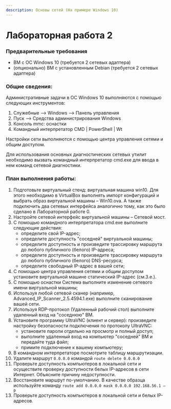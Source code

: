 ```yaml
---
description: Основы сетей (На примере Windows 10)
---
```


# Лабораторная работа 2

### Предварительные требования

* ВМ с ОС Windows 10 (требуется 2 сетевых адаптера)
* (опционально) ВМ с установленным Debian (требуется 2 сетевых адаптера)

### Общие сведения:

Административные задачи в ОС Windows 10 выполняются с помощью следующих инструментов:

1. Служебные –> Windows –> Панель управления
2. Пуск –> Средства администрирования Windows
3. Консоль mmc: оснастки
4. Командный интерпретатор CMD | PowerShell | Wt

Настройки сети выполняются с помощью центра управления сетями и общим доступом.

Для использования основных диагностических сетевых утилит необходимо вызвать командный интерпретатор cmd.exe для ввода в нем команд сетевой диагностики.

### План выполнения работы:

1. Подготовьте виртуальный стенд: виртуальная машина win10. Для этого необходимо в VirtualBox выполнять импорт конфигураций и выбрать образ виртуальной машины – Win10.ova. А также подключить два сетевых интерфейса аналогично тому, как это было сделано в Лабораторной работе 0.
2. Настройте сетевой интерфейс виртуальной машины – Сетевой мост.
3. С помощью командного интерпретатора cmd.exe выполните следующие действия:
   * определите свой IP-адрес;
   * определите доступность "соседней" виртуальной машины;
   * определите доступность и произведите трассировку маршрута до любого публичного (белого) IP-адреса;
   * определите доступность и произведите трассировку маршрута до любого публичного (белого) DNS-ресурса;
   * определите свободный IP-адрес в вашей сети;
4. С помощью центра управления сетями и общим доступом установите виртуальной машине статический IP-адрес (см.3.e.).
5. С помощью оснастки Система выполните изменение сетевого имени виртуальной машины;
6. Используя любой сетевой сканер (например, Advanced\_IP\_Scanner\_2.5.4594.1.exe) выполните сканирование вашей сети.
7. Используя RDP-протокол (Удаленный рабочий стол) выполните удаленный вход на "соседнюю" ВМ.
8. Установите программу UltraVNC (клиент и сервер): произведите настройку безопасности подключения по протоколу UltraVNC:
   * установите пароли отдельно на просмотр и полный доступ;
   * выполните удаленный вход на компьютер "соседней" ВМ и передайте туда файл;
   * примите подключение к вашему компьютеру;
9. В командном интерпретаторе посмотрите таблицу маршрутизации.
10. Удалите маршрут `0.0.0.0` командой `route delete 0.0.0.0`
11. Проверьте доступность компьютеров в локальной сети и осуществите проверку доступности белых IP-адресов в сети Интернет. Объясните причину недоступности.
12. Восстановите маршрут по-умолчанию. В качестве образца используйте команду `route add 0.0.0.0 mask 0.0.0.0 192.168.56.1 –p`
13. Проверьте доступность компьютеров в локальной сети и белых IP-адресов.
